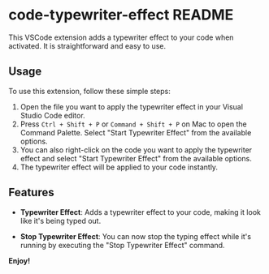 # code-typewriter-effect README

This VSCode extension adds a typewriter effect to your code when activated. It is straightforward and easy to use.

## Usage

To use this extension, follow these simple steps:

1. Open the file you want to apply the typewriter effect in your Visual Studio Code editor.
2. Press `Ctrl + Shift + P` or `Command + Shift + P` on Mac to open the Command Palette. Select "Start Typewriter Effect" from the available options.
3. You can also right-click on the code you want to apply the typewriter effect and select "Start Typewriter Effect" from the available options.
4. The typewriter effect will be applied to your code instantly.

## Features

- **Typewriter Effect**: Adds a typewriter effect to your code, making it look like it's being typed out.

- **Stop Typewriter Effect**: You can now stop the typing effect while it's running by executing the "Stop Typewriter Effect" command.

**Enjoy!**
